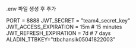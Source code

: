 .env 파일 생성 후 추가

PORT = 8888
JWT_SECRET = "team4_secret_key"
JWT_ACCESS_EXPIRATION = 15m  # 15 minutes
JWT_REFRESH_EXPIRATION = 7d  # 7 days
ALADIN_TTBKEY="ttbchansik05041822003"
